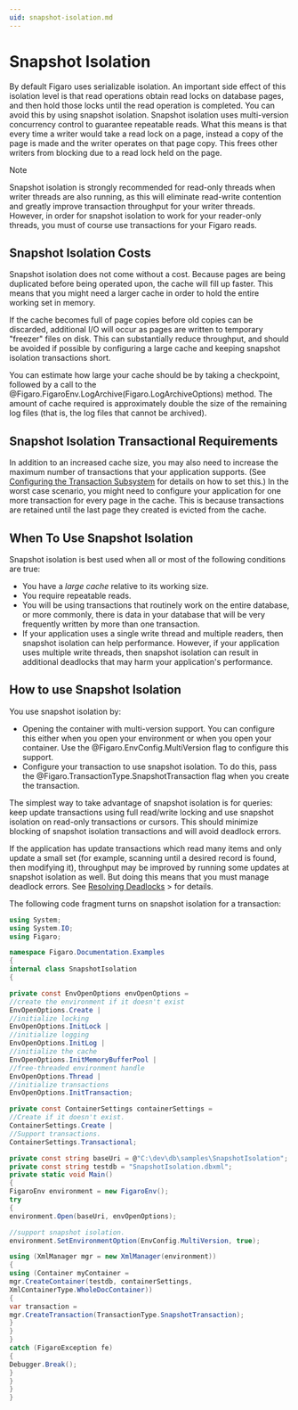 ```yaml
---
uid: snapshot-isolation.md
---
```


# Snapshot Isolation

By default Figaro uses serializable isolation. An important side effect of this isolation level is that read operations obtain read locks on database pages, and then hold those locks until the read operation is completed. You can avoid this by using snapshot isolation. Snapshot isolation uses multi-version concurrency control to guarantee repeatable reads. What this means is that every time a writer would take a read lock on a page, instead a copy of the page is made and the writer operates on that page copy. This frees other writers from blocking due to a read lock held on the page.

>[!NOTE]
> Snapshot isolation is strongly recommended for read-only threads when writer threads are also running, as this will eliminate read-write contention and greatly improve transaction throughput for your writer threads. However, in order for snapshot isolation to work for your reader-only threads, you must of course use transactions for your Figaro reads.

## Snapshot Isolation Costs

Snapshot isolation does not come without a cost. Because pages are being duplicated before being operated upon, the cache will fill up faster. This means that you might need a larger cache in order to hold the entire working set in memory.


If the cache becomes full of page copies before old copies can be discarded, additional I/O will occur as pages are written to temporary "freezer" files on disk. This can substantially reduce throughput, and should be avoided if possible by configuring a large cache and keeping snapshot isolation transactions short.


You can estimate how large your cache should be by taking a checkpoint, followed by a call to the @Figaro.FigaroEnv.LogArchive(Figaro.LogArchiveOptions) method. The amount of cache required is approximately double the size of the remaining log files (that is, the log files that cannot be archived).

## Snapshot Isolation Transactional Requirements

In addition to an increased cache size, you may also need to increase the maximum number of transactions that your application supports. (See [Configuring the Transaction Subsystem](xref:configuring-the-transaction-subsystem.md) for details on how to set this.) In the worst case scenario, you might need to configure your application for one more transaction for every page in the cache. This is because transactions are retained until the last page they created is evicted from the cache.

## When To Use Snapshot Isolation

Snapshot isolation is best used when all or most of the following conditions are true:

* You have a *large cache* relative to its working size.
* You require repeatable reads.
* You will be using transactions that routinely work on the entire database, or more commonly, there is data in your database that will be very frequently written by more than one transaction.
* If your application uses a single write thread and multiple readers, then snapshot isolation can help performance. However, if your application uses multiple write threads, then snapshot isolation can result in additional deadlocks that may harm your application's performance.

## How to use Snapshot Isolation

You use snapshot isolation by:

* Opening the container with multi-version support. You can configure this either when you open your environment or when you open your container. Use the @Figaro.EnvConfig.MultiVersion flag to configure this support.
* Configure your transaction to use snapshot isolation. To do this, pass the @Figaro.TransactionType.SnapshotTransaction flag when you create the transaction.

The simplest way to take advantage of snapshot isolation is for queries: keep update transactions using full read/write locking and use snapshot isolation on read-only transactions or cursors. This should minimize blocking of snapshot isolation transactions and will avoid deadlock errors.


If the application has update transactions which read many items and only update a small set (for example, scanning until a desired record is found, then modifying it), throughput may be improved by running some updates at snapshot isolation as well. But doing this means that you must manage deadlock errors. See [Resolving Deadlocks](xref:resolving-deadlocks.md) > for details.


The following code fragment turns on snapshot isolation for a transaction:

``` C#
using System;
using System.IO;
using Figaro;

namespace Figaro.Documentation.Examples
{
internal class SnapshotIsolation
{

private const EnvOpenOptions envOpenOptions =
//create the environment if it doesn't exist
EnvOpenOptions.Create |
//initialize locking
EnvOpenOptions.InitLock |
//initialize logging
EnvOpenOptions.InitLog |
//initialize the cache
EnvOpenOptions.InitMemoryBufferPool |
//free-threaded environment handle
EnvOpenOptions.Thread |
//initialize transactions
EnvOpenOptions.InitTransaction;

private const ContainerSettings containerSettings =
//Create if it doesn't exist.
ContainerSettings.Create |
//Support transactions.
ContainerSettings.Transactional;

private const string baseUri = @"C:\dev\db\samples\SnapshotIsolation";
private const string testdb = "SnapshotIsolation.dbxml";
private static void Main()
{
FigaroEnv environment = new FigaroEnv();
try
{
environment.Open(baseUri, envOpenOptions);

//support snapshot isolation.
environment.SetEnvironmentOption(EnvConfig.MultiVersion, true);

using (XmlManager mgr = new XmlManager(environment))
{
using (Container myContainer =
mgr.CreateContainer(testdb, containerSettings,
XmlContainerType.WholeDocContainer))
{
var transaction =
mgr.CreateTransaction(TransactionType.SnapshotTransaction);
}
}
}
catch (FigaroException fe)
{
Debugger.Break();
}
}
}
}
```

